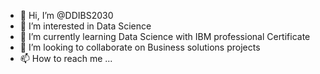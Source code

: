 - 👋 Hi, I’m @DDIBS2030
- 👀 I’m interested in Data Science
- 🌱 I’m currently learning Data Science with IBM professional Certificate 
- 💞️ I’m looking to collaborate on Business solutions projects
- 📫 How to reach me ...

<!---
DDIBS2030/DDIBS2030 is a ✨ special ✨ repository because its `README.md` (this file) appears on your GitHub profile.
You can click the Preview link to take a look at your changes.
--->
